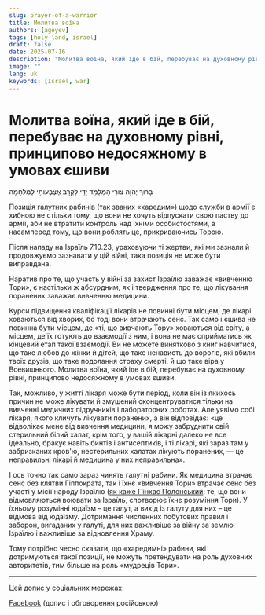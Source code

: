 ```yaml
---
slug: prayer-of-a-warrior
title: Молитва воїна
authors: [ageyev]
tags: [holy-land, israel]
draft: false
date: 2025-07-16
description: "Молитва воїна, який іде в бій, перебуває на духовному рівні, принципово недосяжному в умовах єшиви"
image: "" 
lang: uk
keywords: [Israel, war]
---
```


# Молитва воїна, який іде в бій, перебуває на духовному рівні, принципово недосяжному в умовах єшиви

בָּרוּךְ יְהֹוָה צוּרִי הַמְלַמֵּד יָדַי לַקְרָב אֶצְבְּעוֹתַי לַמִּלְחָמָה

Позиція галутних рабинів (так званих «харедим») щодо служби в армії є хибною не стільки тому, що вони не хочуть відпускати свою паству до армії, аби не втратити контроль над їхніми особистостями, а насамперед тому, що вони роблять це, прикриваючись Торою.

Після нападу на Ізраїль 7.10.23, ураховуючи ті жертви, які ми зазнали й продовжуємо зазнавати у цій війні, така позиція не може бути виправдана.

Наратив про те, що участь у війні за захист Ізраїлю заважає «вивченню Тори», є настільки ж абсурдним, як і твердження про те, що лікування поранених заважає вивченню медицини.

<!-- truncate -->

Курси підвищення кваліфікації лікарів не повинні бути місцем, де лікарі ховаються від хворих, бо тоді вони втрачають сенс. Так само і єшива не повинна бути місцем, де «ті, що вивчають Тору» ховаються від світу, а місцем, де їх готують до взаємодії з ним, і вона не має сприйматись як кінцевий етап такої взаємодії. Ви не можете винятково з книг навчитися, що таке любов до жінки й дітей, що таке ненависть до ворогів, які вбили твоїх друзів, що таке подолання страху смерті, й що таке віра у Всевишнього. Молитва воїна, який іде в бій, перебуває на духовному рівні, принципово недосяжному в умовах єшиви.

Так, можливо, у житті лікаря може бути період, коли він із якихось причин не може лікувати й змушений сконцентруватися тільки на вивченні медичних підручників і лабораторних роботах. Але уявімо собі лікаря, якого кличуть лікувати поранених, а він відповідає: «це відволікає мене від вивчення медицини, я можу забруднити свій стерильний білий халат, крім того, у вашій лікарні далеко не все ідеально, бракує навіть бинтів і антисептиків, і ті лікарі, які зараз там у забризканих кров'ю, нестерильних халатах лікують поранених, — це неправильні лікарі й медицина у них неправильна».

І ось точно так само зараз чинять галутні рабини. Як медицина втрачає сенс без клятви Гіппократа, так і їхнє «вивчення Тори» втрачає сенс без участі у місії народу Ізраїлю ([як каже Пінхас Полонський](https://youtu.be/Ijia-HUaMos?t=250): те, що вони відмовляються воювати за Ізраїль, спотворює їхнє розуміння Тори). У їхньому розумінні юдаїзм – це галут, а вихід із галуту для них – це відмова від юдаїзму. Дотримання численних побутових правил і заборон, вигаданих у галуті, для них важливіше за війну за землю Ізраїлю і важливіше за відновлення Храму.

Тому потрібно чесно сказати, що «харедимні» рабини, які дотримуються такої позиції, не можуть претендувати на роль духовних авторитетів, тим більше на роль «мудреців Тори».

---

Цей допис у соціальних мережах:

[Facebook](https://www.facebook.com/viktor.ageyev/posts/pfbid0n6R3mHpJXJSY3tQzCFE84kgcJ9Pi94gPQvDLcCHjX8xH6jLf6r6RQ55qQJKD7tdnl) (допис і обговорення російською)

